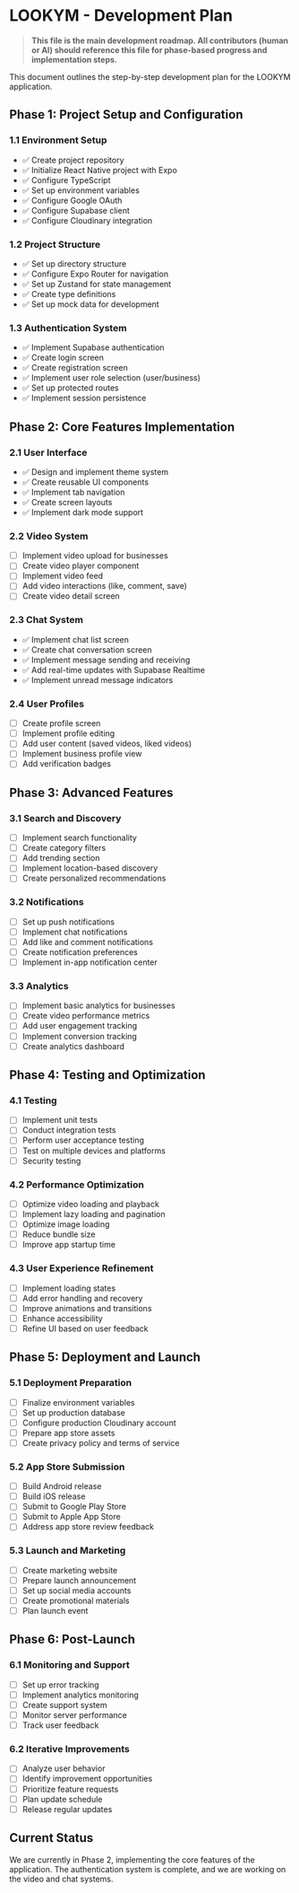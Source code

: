 # LOOKYM - Development Plan

> **This file is the main development roadmap. All contributors (human or AI) should reference this file for phase-based progress and implementation steps.**

This document outlines the step-by-step development plan for the LOOKYM application.

## Phase 1: Project Setup and Configuration

### 1.1 Environment Setup

- ✅ Create project repository
- ✅ Initialize React Native project with Expo
- ✅ Configure TypeScript
- ✅ Set up environment variables
- ✅ Configure Google OAuth
- ✅ Configure Supabase client
- ✅ Configure Cloudinary integration

### 1.2 Project Structure

- ✅ Set up directory structure
- ✅ Configure Expo Router for navigation
- ✅ Set up Zustand for state management
- ✅ Create type definitions
- ✅ Set up mock data for development

### 1.3 Authentication System

- ✅ Implement Supabase authentication
- ✅ Create login screen
- ✅ Create registration screen
- ✅ Implement user role selection (user/business)
- ✅ Set up protected routes
- ✅ Implement session persistence

## Phase 2: Core Features Implementation

### 2.1 User Interface

- ✅ Design and implement theme system
- ✅ Create reusable UI components
- ✅ Implement tab navigation
- ✅ Create screen layouts
- ✅ Implement dark mode support

### 2.2 Video System

- [ ] Implement video upload for businesses
- [ ] Create video player component
- [ ] Implement video feed
- [ ] Add video interactions (like, comment, save)
- [ ] Create video detail screen

### 2.3 Chat System

- ✅ Implement chat list screen
- ✅ Create chat conversation screen
- ✅ Implement message sending and receiving
- ✅ Add real-time updates with Supabase Realtime
- ✅ Implement unread message indicators

### 2.4 User Profiles

- [ ] Create profile screen
- [ ] Implement profile editing
- [ ] Add user content (saved videos, liked videos)
- [ ] Implement business profile view
- [ ] Add verification badges

## Phase 3: Advanced Features

### 3.1 Search and Discovery

- [ ] Implement search functionality
- [ ] Create category filters
- [ ] Add trending section
- [ ] Implement location-based discovery
- [ ] Create personalized recommendations

### 3.2 Notifications

- [ ] Set up push notifications
- [ ] Implement chat notifications
- [ ] Add like and comment notifications
- [ ] Create notification preferences
- [ ] Implement in-app notification center

### 3.3 Analytics

- [ ] Implement basic analytics for businesses
- [ ] Create video performance metrics
- [ ] Add user engagement tracking
- [ ] Implement conversion tracking
- [ ] Create analytics dashboard

## Phase 4: Testing and Optimization

### 4.1 Testing

- [ ] Implement unit tests
- [ ] Conduct integration tests
- [ ] Perform user acceptance testing
- [ ] Test on multiple devices and platforms
- [ ] Security testing

### 4.2 Performance Optimization

- [ ] Optimize video loading and playback
- [ ] Implement lazy loading and pagination
- [ ] Optimize image loading
- [ ] Reduce bundle size
- [ ] Improve app startup time

### 4.3 User Experience Refinement

- [ ] Implement loading states
- [ ] Add error handling and recovery
- [ ] Improve animations and transitions
- [ ] Enhance accessibility
- [ ] Refine UI based on user feedback

## Phase 5: Deployment and Launch

### 5.1 Deployment Preparation

- [ ] Finalize environment variables
- [ ] Set up production database
- [ ] Configure production Cloudinary account
- [ ] Prepare app store assets
- [ ] Create privacy policy and terms of service

### 5.2 App Store Submission

- [ ] Build Android release
- [ ] Build iOS release
- [ ] Submit to Google Play Store
- [ ] Submit to Apple App Store
- [ ] Address app store review feedback

### 5.3 Launch and Marketing

- [ ] Create marketing website
- [ ] Prepare launch announcement
- [ ] Set up social media accounts
- [ ] Create promotional materials
- [ ] Plan launch event

## Phase 6: Post-Launch

### 6.1 Monitoring and Support

- [ ] Set up error tracking
- [ ] Implement analytics monitoring
- [ ] Create support system
- [ ] Monitor server performance
- [ ] Track user feedback

### 6.2 Iterative Improvements

- [ ] Analyze user behavior
- [ ] Identify improvement opportunities
- [ ] Prioritize feature requests
- [ ] Plan update schedule
- [ ] Release regular updates

## Current Status

We are currently in Phase 2, implementing the core features of the application. The authentication system is complete, and we are working on the video and chat systems.
